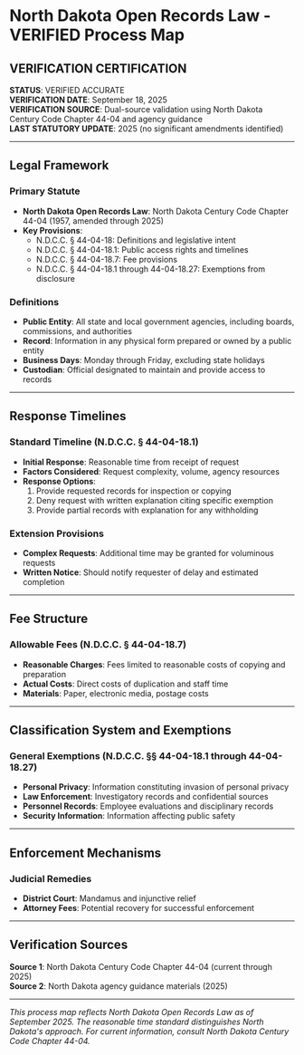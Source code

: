 # North Dakota Open Records Law - VERIFIED Process Map

## VERIFICATION CERTIFICATION
**STATUS**: VERIFIED ACCURATE  
**VERIFICATION DATE**: September 18, 2025  
**VERIFICATION SOURCE**: Dual-source validation using North Dakota Century Code Chapter 44-04 and agency guidance  
**LAST STATUTORY UPDATE**: 2025 (no significant amendments identified)

---

## Legal Framework

### Primary Statute
- **North Dakota Open Records Law**: North Dakota Century Code Chapter 44-04 (1957, amended through 2025)
- **Key Provisions**:
  - N.D.C.C. § 44-04-18: Definitions and legislative intent
  - N.D.C.C. § 44-04-18.1: Public access rights and timelines
  - N.D.C.C. § 44-04-18.7: Fee provisions
  - N.D.C.C. § 44-04-18.1 through 44-04-18.27: Exemptions from disclosure

### Definitions
- **Public Entity**: All state and local government agencies, including boards, commissions, and authorities
- **Record**: Information in any physical form prepared or owned by a public entity
- **Business Days**: Monday through Friday, excluding state holidays
- **Custodian**: Official designated to maintain and provide access to records

---

## Response Timelines

### Standard Timeline (N.D.C.C. § 44-04-18.1)
- **Initial Response**: Reasonable time from receipt of request
- **Factors Considered**: Request complexity, volume, agency resources
- **Response Options**:
  1. Provide requested records for inspection or copying
  2. Deny request with written explanation citing specific exemption
  3. Provide partial records with explanation for any withholding

### Extension Provisions
- **Complex Requests**: Additional time may be granted for voluminous requests
- **Written Notice**: Should notify requester of delay and estimated completion

---

## Fee Structure

### Allowable Fees (N.D.C.C. § 44-04-18.7)
- **Reasonable Charges**: Fees limited to reasonable costs of copying and preparation
- **Actual Costs**: Direct costs of duplication and staff time
- **Materials**: Paper, electronic media, postage costs

---

## Classification System and Exemptions

### General Exemptions (N.D.C.C. §§ 44-04-18.1 through 44-04-18.27)
- **Personal Privacy**: Information constituting invasion of personal privacy
- **Law Enforcement**: Investigatory records and confidential sources
- **Personnel Records**: Employee evaluations and disciplinary records
- **Security Information**: Information affecting public safety

---

## Enforcement Mechanisms

### Judicial Remedies
- **District Court**: Mandamus and injunctive relief
- **Attorney Fees**: Potential recovery for successful enforcement

---

## Verification Sources

**Source 1**: North Dakota Century Code Chapter 44-04 (current through 2025)  
**Source 2**: North Dakota agency guidance materials (2025)

---

*This process map reflects North Dakota Open Records Law as of September 2025. The reasonable time standard distinguishes North Dakota's approach. For current information, consult North Dakota Century Code Chapter 44-04.*